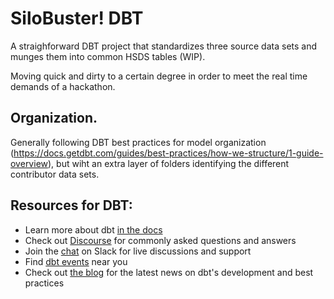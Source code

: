 # SiloBuster! DBT
A straighforward DBT project that standardizes three source data sets and munges them into common HSDS tables (WIP).

Moving quick and dirty to a certain degree in order to meet the real time demands of a hackathon.

## Organization.
Generally following DBT best practices for model organization (https://docs.getdbt.com/guides/best-practices/how-we-structure/1-guide-overview), but wiht an extra layer of folders identifying the different contributor data sets.

## Resources for DBT:
- Learn more about dbt [in the docs](https://docs.getdbt.com/docs/introduction)
- Check out [Discourse](https://discourse.getdbt.com/) for commonly asked questions and answers
- Join the [chat](https://community.getdbt.com/) on Slack for live discussions and support
- Find [dbt events](https://events.getdbt.com) near you
- Check out [the blog](https://blog.getdbt.com/) for the latest news on dbt's development and best practices
